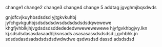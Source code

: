 change1
change2
change3
change4
change 5
addtag
jgvghmjbqsdwds

gnjdfcvjkuyhbsdsdsd
yjtgkvkuhbj
jyfchgvkguhbjsdsdsdsdwsdsdsdsdsdsdqwewewe
khgfjvhblkjhjvgdsdsdsddedededwwewewewewe
hjyfgvkhbgjvy.lkn kj.sdsdsdasasdasaad/ljksnsads
asasasassdsdsdsd
j,gvhbhk.jn
sdsdsdasdsadsdsdsdsdwdwdwe
qsdwsdsd
dassd
adsdsdsd
